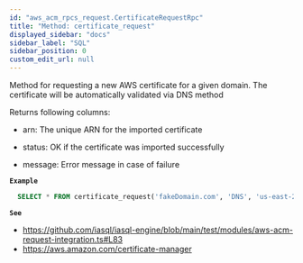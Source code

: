 ```yaml
---
id: "aws_acm_rpcs_request.CertificateRequestRpc"
title: "Method: certificate_request"
displayed_sidebar: "docs"
sidebar_label: "SQL"
sidebar_position: 0
custom_edit_url: null
---
```


Method for requesting a new AWS certificate for a given domain. The certificate will be automatically validated
via DNS method

Returns following columns:

- arn: The unique ARN for the imported certificate

- status: OK if the certificate was imported successfully

- message: Error message in case of failure

**`Example`**

```sql
  SELECT * FROM certificate_request('fakeDomain.com', 'DNS', 'us-east-2', '');
```

**`See`**

 - https://github.com/iasql/iasql-engine/blob/main/test/modules/aws-acm-request-integration.ts#L83
 - https://aws.amazon.com/certificate-manager
